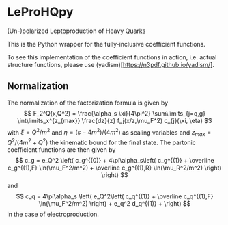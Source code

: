 # LeProHQpy
(Un-)polarized Leptoproduction of Heavy Quarks

This is the Python wrapper for the fully-inclusive coefficient functions.

To see this implementation of the coefficient functions in action, i.e. actual structure functions, please use (yadism)[https://n3pdf.github.io/yadism/].

## Normalization

The normalization of the factorization formula is given by
$$
F_2^Q(x,Q^2) = \frac{\alpha_s \xi}{4\pi^2} \sum\limits_{j=q,g} \int\limits_x^{z_{max}} \frac{dz}{z} f_j(x/z,\mu_F^2) c_{j}(\xi, \eta)
$$
with $\xi = Q^2/m^2$ and $\eta = (s-4m^2)/(4m^2)$ as scaling variables and $z_{max}=Q^2/(4m^2+Q^2)$ the kinematic bound for the final state.
The partonic coefficient functions are then given by
$$
c_g = e_Q^2 \left( c_g^{(0)} + 4\pi\alpha_s\left( c_g^{(1)} + \overline c_g^{(1),F} \ln(\mu_F^2/m^2) + \overline c_g^{(1),R} \ln(\mu_R^2/m^2) \right) \right)
$$
and
$$
c_q = 4\pi\alpha_s \left( e_Q^2\left( c_q^{(1)} + \overline c_q^{(1),F} \ln(\mu_F^2/m^2) \right) + e_q^2 d_q^{(1)} + \right)
$$
in the case of electroproduction.